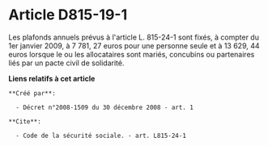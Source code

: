# Article D815-19-1

Les plafonds annuels prévus à l'article L. 815-24-1 sont fixés, à compter du 1er janvier 2009, à 7 781, 27 euros pour une
personne seule et à 13 629, 44 euros lorsque le ou les allocataires sont mariés, concubins ou partenaires liés par un pacte
civil de solidarité.

**Liens relatifs à cet article**

	**Créé par**:

	  - Décret n°2008-1509 du 30 décembre 2008 - art. 1

	**Cite**:

	  - Code de la sécurité sociale. - art. L815-24-1
